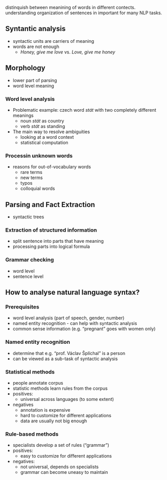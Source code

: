 distinquish between meanining of words in different contects.
understanding organization of sentences in important for many NLP tasks.

## Syntantic analysis

- syntactic units are carriers of meaning
- words are not enough
  - *Honey, give me love* vs. *Love, give me honey*

## Morphology

- lower part of parsing
- word level meaning

### Word level analysis

- Problematic example: czech word *stát* with two completely different meanings
  - noun *stát* as country
  - verb *stát* as standing
- The main way to resolve ambiguities
  - looking at a word context
  - statistical computation

### Processin unknown words

- reasons for out-of-vocabulary words
  - rare terms
  - new terms
  - typos
  - colloquial words

## Parsing and Fact Extraction

- syntactic trees

### Extraction of structured information 

- split sentence into parts that have meaning
- processing parts into logical formula

### Grammar checking

- word level
- sentence level

## How to analyse natural language syntax?

### Prerequisites

- word level analysis (part of speech, gender, number)
- named entity recognition - can help with syntactic analysis
- common sense information (e.g. “pregnant” goes with women only)

### Named entity recognition

- determine that e.g. “prof. Václav Šplíchal” is a person
- can be viewed as a sub-task of syntactic analysis

### Statistical methods

- people annotate corpus
- statistic methods learn rules from the corpus
- positives:
  - universal across languages (to some extent)
- negatives
  - annotation is expensive
  - hard to customize for different applications
  - data are usually not big enough

### Rule-based methods

- specialists develop a set of rules (“grammar”)
- positives:
  - easy to customize for different applications
- negatives:
  - not universal, depends on specialists
  - grammar can become uneasy to maintain
